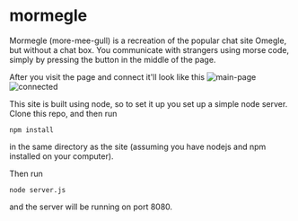 # mormegle
Mormegle (more-mee-gull) is a recreation of the popular chat site Omegle, but without a chat box. You communicate with strangers using morse code, simply by pressing the button in the middle of the page.

After you visit the page and connect it'll look like this
![main-page](https://raw.githubusercontent.com/mmiiles/mormegle/main/images/mainpage.png)
![connected](https://raw.githubusercontent.com/mmiiles/mormegle/main/images/connected.png)

This site is built using node, so to set it up you set up a simple node server. Clone this repo, and then run

```npm install```

in the same directory as the site (assuming you have nodejs and npm installed on your computer).

Then run

```node server.js```

and the server will be running on port 8080.